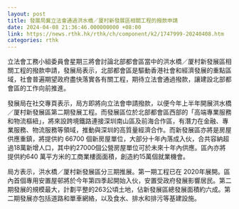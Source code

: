 ```yaml
---
layout: post
title: 發展局冀立法會通過洪水橋／厦村新發展區相關工程的撥款申請
date: 2024-04-08 21:36:46.000000000 +08:00
link: https://news.rthk.hk/rthk/ch/component/k2/1747999-20240408.htm
categories: rthk
---
```


立法會工務小組委員會星期三將會討論北部都會區當中的洪水橋／厦村新發展區相關工程的撥款申請，發展局表示，北部都會區是驅動香港社會和經濟發展的重點區域，社會普遍期望政府盡快落實各有關工程，期待立法會通過撥款，讓建設北部都會區的工作向前推進。

發展局在社交專頁表示，局方即將向立法會申請撥款，以便今年上半年開展洪水橋／厦村新發展區第二期發展工程。而發展區位於北部都會區西部的「高端專業服務和物流樞紐」，將來設跨境鐵路連接深圳南山區及前海合作區，有潛力在金融、專業服務、物流服務等領域，推動與深圳的高質量經濟合作。而新發展區亦將是房屋供應重鎮，將提供約 66700 個新房屋單位，大部分十年內落成入伙，合共容納超過18萬新增人口，其中約27000個公營房屋單位可於未來十年內供應。區內亦將提供約640 萬平方米的工商業樓面面積，創造約15萬個就業機會。

局方表示，洪水橋／厦村新發展區分三期推展。第一期工程已在 2020年展開。區內首個專用安置屋邨將於今年第四季起開始入伙，安置受政府發展影響居民。第二期發展的規模最大，計劃平整的263公頃土地，佔新發展區總發展面積約六成。第二期發展亦包括道路和單車網絡，以及食水、排水和排污等基建設施。
